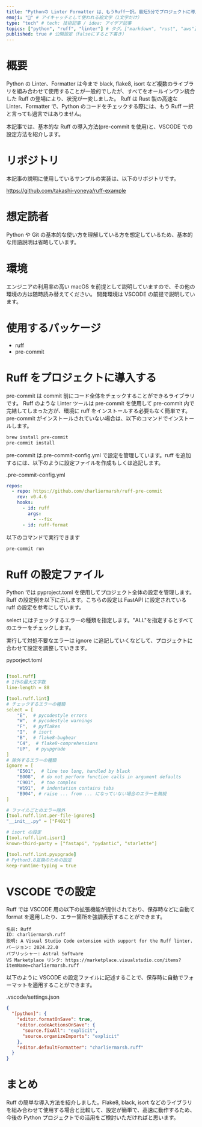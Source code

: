 ```yaml
---
title: "Pythonの Linter Formatter は、もうRuff一択。最短5分でプロジェクトに導入" # 記事のタイトル
emoji: "🐍" # アイキャッチとして使われる絵文字（1文字だけ）
type: "tech" # tech: 技術記事 / idea: アイデア記事
topics: ["python", "ruff", "linter"] # タグ。["markdown", "rust", "aws"]のように指定する
published: true # 公開設定（falseにすると下書き）
---
```


# 概要

Python の Linter、Formatter は今まで black, flake8, isort など複数のライブラリを組み合わせて使用することが一般的でしたが、すべてをオールインワン統合した Ruff の登場により、状況が一変しました。
Ruff は Rust 製の高速な Linter、Formatter で、Python のコードをチェックする際には、もう Ruff 一択と言っても過言ではありません。

本記事では、基本的な Ruff の導入方法(pre-commit を使用)と、VSCODE での設定方法を紹介します。

# リポジトリ

本記事の説明に使用しているサンプルの実装は、以下のリポジトリです。

https://github.com/takashi-yoneya/ruff-example

# 想定読者

Python や Git の基本的な使い方を理解している方を想定しているため、基本的な用語説明は省略しています。

# 環境

エンジニアの利用率の高い macOS を前提として説明していますので、その他の環境の方は随時読み替えてください。
開発環境は VSCODE の前提で説明しています。

# 使用するパッケージ

- ruff
- pre-commit

# Ruff をプロジェクトに導入する

pre-commit は commit 前にコード全体をチェックすることができるライブラリです。
Ruff のような Linter ツールは pre-commit を使用して pre-commit 内で完結してしまった方が、環境に ruff をインストールする必要もなく簡単です。pre-commit がインストールされていない場合は、以下のコマンドでインストールします。

```bash
brew install pre-commit
pre-commit install
```

pre-commit は.pre-commit-config.yml で設定を管理しています。ruff を追加するには、以下のように設定ファイルを作成もしくは追記します。

.pre-commit-config.yml

```yml
repos:
  - repo: https://github.com/charliermarsh/ruff-pre-commit
    rev: v0.4.6
    hooks:
      - id: ruff
        args:
          - --fix
      - id: ruff-format
```

以下のコマンドで実行できます

```bash
pre-commit run
```

# Ruff の設定ファイル

Python では pyproject.toml を使用してプロジェクト全体の設定を管理します。Ruff の設定例を以下に示します。こちらの設定は FastAPI に設定されている ruff の設定を参考にしています。

select にはチェックするエラーの種類を指定します。"ALL"を指定するとすべてのエラーをチェックします。

実行して対処不要なエラーは ignore に追記していくなどして、プロジェクトに合わせて設定を調整していきます。

pyporject.toml

```yml

[tool.ruff]
# 1行の最大文字数
line-length = 88

[tool.ruff.lint]
# チェックするエラーの種類
select = [
    "E",  # pycodestyle errors
    "W",  # pycodestyle warnings
    "F",  # pyflakes
    "I",  # isort
    "B",  # flake8-bugbear
    "C4",  # flake8-comprehensions
    "UP",  # pyupgrade
]
# 除外するエラーの種類
ignore = [
    "E501",  # line too long, handled by black
    "B008",  # do not perform function calls in argument defaults
    "C901",  # too complex
    "W191",  # indentation contains tabs
    "B904", # raise ... from ... になっていない場合のエラーを無視
]

# ファイルごとのエラー除外
[tool.ruff.lint.per-file-ignores]
"__init__.py" = ["F401"]

# isort の設定
[tool.ruff.lint.isort]
known-third-party = ["fastapi", "pydantic", "starlette"]

[tool.ruff.lint.pyupgrade]
# Python3.8互換のための設定
keep-runtime-typing = true
```

# VSCODE での設定

Ruff では VSCODE 用の以下の拡張機能が提供されており、保存時などに自動て format を適用したり、エラー箇所を強調表示することができます。

```text
名前: Ruff
ID: charliermarsh.ruff
説明: A Visual Studio Code extension with support for the Ruff linter.
バージョン: 2024.22.0
パブリッシャー: Astral Software
VS Marketplace リンク: https://marketplace.visualstudio.com/items?itemName=charliermarsh.ruff
```

以下のように VSCODE の設定ファイルに記述することで、保存時に自動でフォーマットを適用することができます。

.vscode/settings.json

```json
{
  "[python]": {
    "editor.formatOnSave": true,
    "editor.codeActionsOnSave": {
      "source.fixAll": "explicit",
      "source.organizeImports": "explicit"
    },
    "editor.defaultFormatter": "charliermarsh.ruff"
  }
}
```

# まとめ

Ruff の簡単な導入方法を紹介しました。Flake8, black, isort などのライブラリを組み合わせて使用する場合と比較して、設定が簡単で、高速に動作するため、今後の Python プロジェクトでの活用をご検討いただければと思います。
